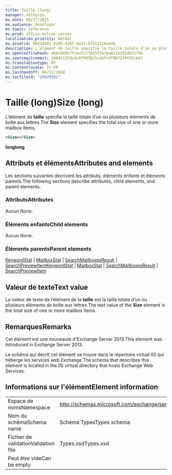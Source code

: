 ```yaml
---
title: Taille (long)
manager: sethgros
ms.date: 09/17/2015
ms.audience: Developer
ms.topic: reference
ms.prod: office-online-server
localization_priority: Normal
ms.assetid: 96514301-9195-420f-ba17-5f512116ee46
description: L’élément de taille spécifie la taille totale d’un ou plusieurs éléments de boîte aux lettres.
ms.openlocfilehash: d69cb88b7fcbafc2fbd573acba8218152d6d1784
ms.sourcegitcommit: 34041125dc8c5f993b21cebfc4f8b72f0fd2cb6f
ms.translationtype: MT
ms.contentlocale: fr-FR
ms.lasthandoff: 06/11/2018
ms.locfileid: "19829501"
---
```

# <a name="size-long"></a><span data-ttu-id="7c043-103">Taille (long)</span><span class="sxs-lookup"><span data-stu-id="7c043-103">Size (long)</span></span>

<span data-ttu-id="7c043-104">L’élément de **taille** spécifie la taille totale d’un ou plusieurs éléments de boîte aux lettres.</span><span class="sxs-lookup"><span data-stu-id="7c043-104">The **Size** element specifies the total size of one or more mailbox items.</span></span> 
  
```XML
<Size></Size>
```

 <span data-ttu-id="7c043-105">**long**</span><span class="sxs-lookup"><span data-stu-id="7c043-105">**long**</span></span>
## <a name="attributes-and-elements"></a><span data-ttu-id="7c043-106">Attributs et éléments</span><span class="sxs-lookup"><span data-stu-id="7c043-106">Attributes and elements</span></span>

<span data-ttu-id="7c043-107">Les sections suivantes décrivent les attributs, éléments enfants et éléments parents.</span><span class="sxs-lookup"><span data-stu-id="7c043-107">The following sections describe attributes, child elements, and parent elements.</span></span>
  
### <a name="attributes"></a><span data-ttu-id="7c043-108">Attributs</span><span class="sxs-lookup"><span data-stu-id="7c043-108">Attributes</span></span>

<span data-ttu-id="7c043-109">Aucun.</span><span class="sxs-lookup"><span data-stu-id="7c043-109">None.</span></span>
  
### <a name="child-elements"></a><span data-ttu-id="7c043-110">Éléments enfants</span><span class="sxs-lookup"><span data-stu-id="7c043-110">Child elements</span></span>

<span data-ttu-id="7c043-111">Aucun.</span><span class="sxs-lookup"><span data-stu-id="7c043-111">None.</span></span>
  
### <a name="parent-elements"></a><span data-ttu-id="7c043-112">Éléments parents</span><span class="sxs-lookup"><span data-stu-id="7c043-112">Parent elements</span></span>

<span data-ttu-id="7c043-113">[KeywordStat](keywordstat.md) | [MailboxStat](mailboxstat.md) | [SearchMailboxesResult](searchmailboxesresult.md) | [SearchPreviewItem](searchpreviewitem.md)</span><span class="sxs-lookup"><span data-stu-id="7c043-113">[KeywordStat](keywordstat.md) | [MailboxStat](mailboxstat.md) | [SearchMailboxesResult](searchmailboxesresult.md) | [SearchPreviewItem](searchpreviewitem.md)</span></span>
  
## <a name="text-value"></a><span data-ttu-id="7c043-114">Valeur de texte</span><span class="sxs-lookup"><span data-stu-id="7c043-114">Text value</span></span>

<span data-ttu-id="7c043-115">La valeur de texte de l’élément de la **taille** est la taille totale d’un ou plusieurs éléments de boîte aux lettres.</span><span class="sxs-lookup"><span data-stu-id="7c043-115">The text value of the **Size** element is the total size of one or more mailbox items.</span></span> 
  
## <a name="remarks"></a><span data-ttu-id="7c043-116">Remarques</span><span class="sxs-lookup"><span data-stu-id="7c043-116">Remarks</span></span>

<span data-ttu-id="7c043-117">Cet élément est une nouveauté d'Exchange Server 2013.</span><span class="sxs-lookup"><span data-stu-id="7c043-117">This element was introduced in Exchange Server 2013.</span></span>
  
<span data-ttu-id="7c043-118">Le schéma qui décrit cet élément se trouve dans le répertoire virtuel IIS qui héberge les services web Exchange.</span><span class="sxs-lookup"><span data-stu-id="7c043-118">The schema that describes this element is located in the IIS virtual directory that hosts Exchange Web Services.</span></span>
  
## <a name="element-information"></a><span data-ttu-id="7c043-119">Informations sur l'élément</span><span class="sxs-lookup"><span data-stu-id="7c043-119">Element information</span></span>

|||
|:-----|:-----|
|<span data-ttu-id="7c043-120">Espace de noms</span><span class="sxs-lookup"><span data-stu-id="7c043-120">Namespace</span></span>  <br/> |http://schemas.microsoft.com/exchange/services/2006/types  <br/> |
|<span data-ttu-id="7c043-121">Nom du schéma</span><span class="sxs-lookup"><span data-stu-id="7c043-121">Schema name</span></span>  <br/> |<span data-ttu-id="7c043-122">Schéma Types</span><span class="sxs-lookup"><span data-stu-id="7c043-122">Types schema</span></span>  <br/> |
|<span data-ttu-id="7c043-123">Fichier de validation</span><span class="sxs-lookup"><span data-stu-id="7c043-123">Validation file</span></span>  <br/> |<span data-ttu-id="7c043-124">Types.xsd</span><span class="sxs-lookup"><span data-stu-id="7c043-124">Types.xsd</span></span>  <br/> |
|<span data-ttu-id="7c043-125">Peut être vide</span><span class="sxs-lookup"><span data-stu-id="7c043-125">Can be empty</span></span>  <br/> ||
   

